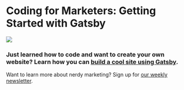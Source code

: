 # Coding for Marketers: Getting Started with Gatsby
![](https://media.giphy.com/media/3oEduLSwuxfMoTbMQg/giphy.gif)

### Just learned how to code and want to create your own website? Learn how you can [build a cool site using Gatsby](https://youtu.be/-jsBFzkfaDg).
Want to learn more about nerdy marketing? Sign up for [our weekly newsletter](http://eepurl.com/gukOa9).